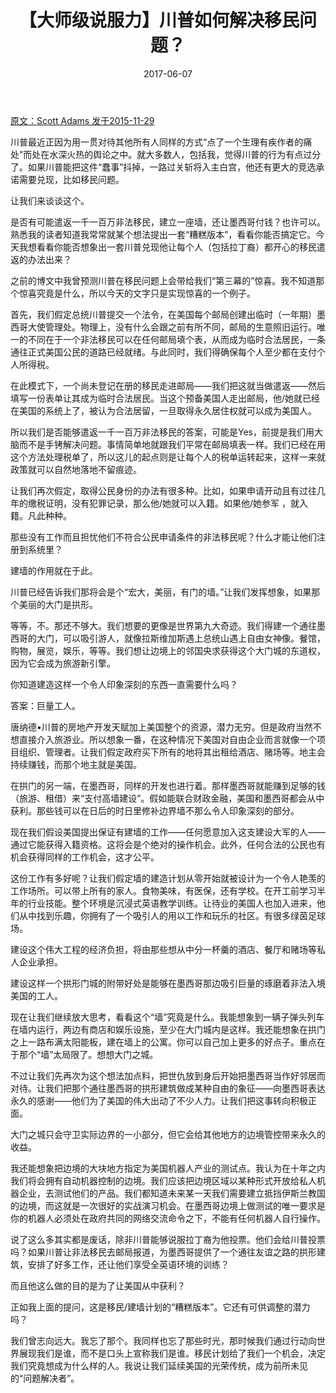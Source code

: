﻿---
layout: post
title: 【大师级说服力】川普如何解决移民问题？
date: 2017-06-07
---

 [原文：Scott  Adams      发于2015-11-29][1]

川普最近正因为用一贯对待其他所有人同样的方式“点了一个生理有疾作者的痛处”而处在水深火热的舆论之中。就大多数人，包括我，觉得川普的行为有点过分了。如果川普能把这件“蠢事”抖掉，一路过关斩将入主白宫，他还有更大的竞选承诺需要兑现，比如移民问题。

让我们来谈谈这个。

是否有可能遣返一千一百万非法移民，建立一座墙，还让墨西哥付钱？也许可以。熟悉我的读者知道我常常就某个想法提出一套“糟糕版本”，看看你能否搞定它。今天我想看看你能否想象出一套川普兑现他让每个人（包括拉丁裔）都开心的移民遣返的办法出来？

之前的博文中我曾预测川普在移民问题上会带给我们“第三幕的”惊喜。我不知道那个惊喜究竟是什么，所以今天的文字只是实现惊喜的一个例子。

首先，我们假定总统川普提交一个法令，在美国每个邮局创建出临时（一年期）墨西哥大使管理处。物理上，没有什么会跟之前有所不同，邮局的生意照旧运行。唯一的不同在于一个非法移民可以在任何邮局填个表，从而成为临时合法居民，一条通往正式美国公民的道路已经就绪。与此同时，我们得确保每个人至少都在支付个人所得税。

在此模式下，一个尚未登记在册的移民走进邮局——我们把这就当做遣返——然后填写一份表单让其成为临时合法居民。当这个预备美国人走出邮局，他/她就已经在美国的系统上了，被认为合法居留，一旦取得永久居住权就可以成为美国人。

所以我们是否能够遣返一千一百万非法移民的答案，可能是Yes，前提是我们用大脑而不是手铐解决问题。事情简单地就跟我们平常在邮局填表一样。我们已经在用这个方法处理税单了，所以这儿的起点则是让每个人的税单运转起来，这样一来就政策就可以自然地落地不留痕迹。

让我们再次假定，取得公民身份的办法有很多种。比如，如果申请开动且有过往几年的缴税证明，没有犯罪记录，那么他/她就可以入籍。如果他/她参军 ，就入籍。凡此种种。

那些没有工作而且担忧他们不符合公民申请条件的非法移民呢？什么才能让他们注册到系统里？

建墙的作用就在于此。

川普已经告诉我们那将会是个“宏大，美丽，有门的墙。”让我们发挥想象，如果那个美丽的大门是拱形。


等等，不。那还不够大。我们想要的更像是世界第九大奇迹。我们得建一个通往墨西哥的大门，可以吸引游人，就像拉斯维加斯遇上总统山遇上自由女神像。餐馆，购物，展览，娱乐，等等。我们想让边境上的邻国央求获得这个大门城的东道权，因为它会成为旅游新引擎。

你知道建造这样一个令人印象深刻的东西一直需要什么吗？

答案：巨量工人。

唐纳德•川普的房地产开发天赋加上美国整个的资源，潜力无穷。但是政府当然不想直接介入旅游业。所以想象一番，在这种情况下美国对自由企业而言就像一个项目组织、管理者。让我们假定政府买下所有的地将其出租给酒店、赌场等。地主会持续赚钱，而那个地主就是美国。

在拱门的另一端，在墨西哥，同样的开发也进行着。那样墨西哥就能赚到足够的钱（旅游、租借）来“支付高墙建设”。假如能联合财政金融，美国和墨西哥都会从中获利。那些钱可以在日后的时日里修补边界墙不那么令人印象深刻的部分。

现在我们假设美国提出保证有建墙的工作——任何愿意加入这支建设大军的人——通过它能获得入籍资格。这将会是个绝对的操作机会。此外，任何合法的公民也有机会获得同样的工作机会，这才公平。

这份工作有多好呢？让我们假定墙的建造计划从零开始就被设计为一个令人艳羡的工作场所。可以带上所有的家人。食物美味，有医保，还有学校。在开工前学习半年的行业技能。整个环境是沉浸式英语教学训练。让待业的美国人也加入进来，他们从中找到乐趣，你拥有了一个吸引人的用以工作和玩乐的社区。有很多绿茵足球场。

建设这个伟大工程的经济负担，将由那些想从中分一杯羹的酒店、餐厅和赌场等私人企业承担。

建设这样一个拱形门城的附带好处是能够在墨西哥那边吸引巨量的琢磨着非法入境美国的工人。

现在让我们继续放大思考，看看这个“墙”究竟是什么。我能想象到一辆子弹头列车在墙内运行，两边有商店和娱乐设施，至少在大门城内是这样。我还能想象在拱门之上一路布满太阳能板，建在墙上的公寓。你可以自己加上更多的好点子。重点在于那个“墙”太局限了。想想大门之城。

不过让我们先再次为这个想法加点料，把世仇放到身后开始把墨西哥当作好邻居而对待。让我们把那个通往墨西哥的拱形建筑做成某种自由的象征——向墨西哥表达永久的感谢——他们为了美国的伟大出动了不少人力。让我们把这事转向积极正面。

大门之城只会守卫实际边界的一小部分，但它会给其他地方的边境管控带来永久的收益。

我还能想象把边境的大块地方指定为美国机器人产业的测试点。我认为在十年之内我们将会拥有自动机器控制的边境。我们应该把边境区域以某种形式开放给私人机器企业，去测试他们的产品。我们都知道未来某一天我们需要建立抵挡伊斯兰教国的边境，而这就是一次很好的实战演习机会。在墨西哥边境上做测试的唯一要求是你的机器人必须处在政府共同的网络交流命令之下，不能有任何机器人自行操作。

说了这么多其实都是废话，除非川普能够说服拉丁裔为他投票。他们会给川普投票吗？如果川普让非法移民去邮局报道，为墨西哥提供了一个通往友谊之路的拱形建筑，安排了好多工作，还让他们享受全英语环境的训练？

而且他这么做的目的是为了让美国从中获利？

正如我上面的提问，这是移民/建墙计划的“糟糕版本”。它还有可供调整的潜力吗？

我们曾志向远大。我忘了那个。我同样也忘了那些时光，那时候我们通过行动向世界展现我们是谁，而不是口头上宣称我们是谁。移民计划给了我们一个机会，决定我们究竟想成为什么样的人。我说让我们延续美国的光荣传统，成为前所未见的“问题解决者”。

[1]: http://blog.dilbert.com/post/134199547831/how-trump-can-solve-immigration






